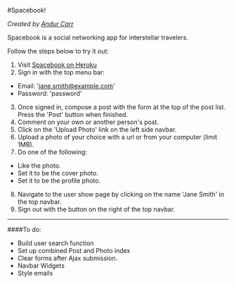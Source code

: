 #Spacebook!

*Created by [Andur Carr](https://github.com/LaMarseillaise)*

Spacebook is a social networking app for interstellar travelers.

Follow the steps below to try it out:

1. Visit [Spacebook on Heroku](https://dry-spire-5274.herokuapp.com/)
2. Sign in with the top menu bar:
 - Email: 'jane.smith@example.com'
 - Password: 'password'
3. Once signed in, compose a post with the form at the top of the post list. Press the 'Post' button when finished.
4. Comment on your own or another person's post.
5. Click on the 'Upload Photo' link on the left side navbar.
6. Upload a photo of your choice with a url or from your computer (limit 1MB).
7. Do one of the following:
 - Like the photo.
 - Set it to be the cover photo.
 - Set it to be the profile photo.
8. Navigate to the user show page by clicking on the name 'Jane Smith' in the top navbar.
9. Sign out with the button on the right of the top navbar.

- - -

####To do:
- Build user search function
- Set up combined Post and Photo index
- Clear forms after Ajax submission.
- Navbar Widgets
- Style emails

